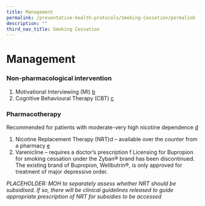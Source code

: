```yaml
---
title: Management
permalink: /preventative-health-protocols/Smoking-Cessation/permalink
description: ""
third_nav_title: Smoking Cessation
---
```

# Management
### Non-pharmacological intervention

1. Motivational Interviewing (MI) [b](b) 
2. Cognitive Behavioural Therapy (CBT) [c](c)

### Pharmacotherapy

Recommended for patients with moderate-very high nicotine dependence [d]()

1. Nicotine Replacement Therapy (NRT)d – available over the counter from a pharmacy [e]()
2. Varenicline – requires a doctor’s prescription f
Licensing for Bupropion for smoking cessation under the Zyban® brand has been discontinued. The existing brand of Bupropion, Wellbutrin®, is only approved for treatment of major depressive order.

*PLACEHOLDER: MOH to separately assess whether NRT should be subsidised. If so, there will be clinical guidelines released to guide appropriate prescription of NRT for subsidies to be accessed*
